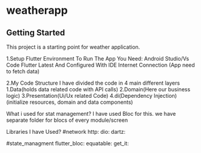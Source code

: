 # weatherapp

## Getting Started

This project is a starting point for weather application.

1.Setup Flutter Environment To Run The App
You Need:
Android Studio/Vs Code
Flutter Latest And Configured With IDE
Internet Connection (App need to fetch data)

2.My Code Structure
I have divided the code in 4 main different layers
1.Data(holds data related code with API calls)
2.Domain(Here our business logic)
3.Presentation(Ui/Ux related Code)
4.di(Dependency Injection)(initialize resources, domain and data components)

What i used for stat management?
I have used Bloc for this.
we have separate folder for blocs of every module/screen

Libraries I have Used?
#network
http:
dio:
dartz:

#state_managment
flutter_bloc:
equatable:
get_it:
 